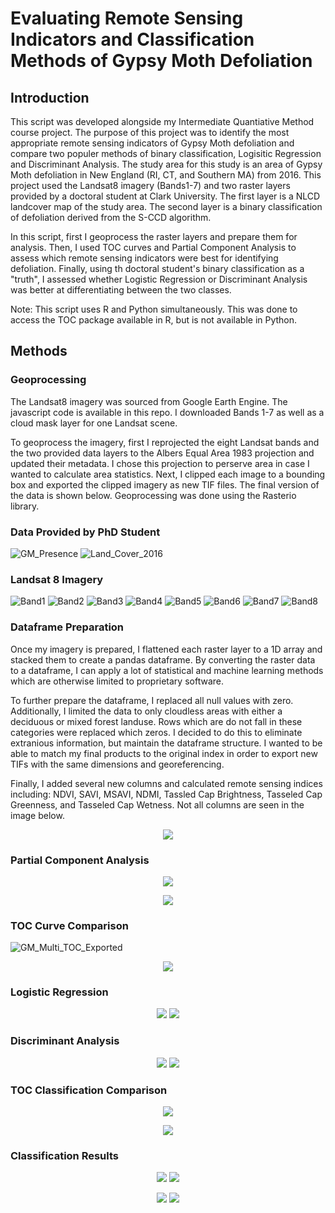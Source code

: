 # Evaluating Remote Sensing Indicators and Classification Methods of Gypsy Moth Defoliation
## Introduction

This script was developed alongside my Intermediate Quantiative Method course project.
The purpose of this project was to identify the most appropriate remote sensing indicators of Gypsy Moth defoliation and
compare two populer methods of binary classification, Logisitic Regression and Discriminant Analysis. The study area
for this study is an area of Gypsy Moth defoliation in New England (RI, CT, and Southern MA) from 2016. 
This project used the Landsat8 imagery (Bands1-7) and two raster layers provided by a doctoral student at Clark University. The first layer is a NLCD
landcover map of the study area. The second layer is a binary classification of defoliation derived from the S-CCD algorithm.

In this script, first I geoprocess the raster layers and prepare them for analysis. Then, I used TOC curves and Partial
Component Analysis to assess which remote sensing indicators were best for identifying defoliation. Finally, using th doctoral student's
binary classification as a "truth", I assessed whether Logistic Regression or Discriminant Analysis was better at
differentiating between the two classes.

Note: This script uses R and Python simultaneously. This was done to access the TOC package available in R, but is not
available in Python.

## Methods
### Geoprocessing

The Landsat8 imagery was sourced from Google Earth Engine. The javascript code is available in this repo. I downloaded Bands 1-7 as well as a cloud mask layer for one Landsat scene.

To geoprocess the imagery, first I reprojected the eight Landsat bands and the two provided data layers to the Albers Equal Area 1983 projection and updated their metadata. I chose this projection to perserve area in case I wanted to calculate area statistics. Next, I clipped each image to a bounding box and exported the clipped imagery as new TIF files. The final version of the data is shown below. Geoprocessing was done using the Rasterio library.

### Data Provided by PhD Student

![GM_Presence](https://user-images.githubusercontent.com/54719919/88695207-8ec05b00-d0cf-11ea-9677-c02417a57d3c.png)
![Land_Cover_2016](https://user-images.githubusercontent.com/54719919/88695208-8ec05b00-d0cf-11ea-8082-d962d5462edb.png)

### Landsat 8 Imagery

![Band1](https://user-images.githubusercontent.com/54719919/88695193-8d8f2e00-d0cf-11ea-8da8-7b1d400c459b.png)
![Band2](https://user-images.githubusercontent.com/54719919/88695194-8d8f2e00-d0cf-11ea-9aaa-d62ddd7ae751.png)
![Band3](https://user-images.githubusercontent.com/54719919/88695195-8e27c480-d0cf-11ea-94b3-182b0e430ac4.png)
![Band4](https://user-images.githubusercontent.com/54719919/88695198-8e27c480-d0cf-11ea-94d1-407aa6f9cd6e.png)
![Band5](https://user-images.githubusercontent.com/54719919/88695201-8e27c480-d0cf-11ea-8c79-bd3b8bd21ac1.png)
![Band6](https://user-images.githubusercontent.com/54719919/88695203-8ec05b00-d0cf-11ea-8411-997c1f0338cd.png)
![Band7](https://user-images.githubusercontent.com/54719919/88695204-8ec05b00-d0cf-11ea-8ca2-b720f22d5cf4.png)
![Band8](https://user-images.githubusercontent.com/54719919/88695322-b9121880-d0cf-11ea-8bee-4daf7258e4cc.png)


### Dataframe Preparation

Once my imagery is prepared, I flattened each raster layer to a 1D array and stacked them to create a pandas dataframe. By converting the raster data to a dataframe, I can apply a lot of statistical and machine learning methods which are otherwise limited to proprietary software. 

To further prepare the dataframe, I replaced all null values with zero. Additionally, I limited the data to only cloudless areas with either a deciduous or mixed forest landuse. Rows which are do not fall in these categories were replaced which zeros. I decided to do this to eliminate extranious information, but maintain the dataframe structure. I wanted to be able to match my final products to the original index in order to export new TIFs with the same dimensions and georeferencing.

Finally, I added several new columns and calculated remote sensing indices including: NDVI, SAVI, MSAVI, NDMI, Tassled Cap Brightness, Tasseled Cap Greenness, and Tasseled Cap Wetness. Not all columns are seen in the image below.

<p align="center">
  <img src="https://user-images.githubusercontent.com/54719919/88701222-b87d8000-d0d7-11ea-91c2-7414fea796cf.png">
</p>

### Partial Component Analysis
<p align="center">
  <img src="https://user-images.githubusercontent.com/54719919/88841294-c00e5900-d1ab-11ea-9563-00ea97a2be04.jpeg">
</p>

<p align="center">
  <img src="https://user-images.githubusercontent.com/54719919/88841146-82113500-d1ab-11ea-9cfb-a37f4a770281.png">
</p>

### TOC Curve Comparison
![GM_Multi_TOC_Exported](https://user-images.githubusercontent.com/54719919/88701195-b3203580-d0d7-11ea-8139-420cbb8989a5.png)

<p align="center">
  <img src="https://user-images.githubusercontent.com/54719919/88841144-81789e80-d1ab-11ea-860a-82ed29902193.png">
</p>

### Logistic Regression
<p align="center">
  <img src="https://user-images.githubusercontent.com/54719919/89209783-f9b8d880-d58c-11ea-8c46-f88b1e47739d.png">
  <img src="https://user-images.githubusercontent.com/54719919/89209785-fa516f00-d58c-11ea-8f42-197051325a4b.png">
</p>

### Discriminant Analysis
<p align="center">
  <img src="https://user-images.githubusercontent.com/54719919/89209781-f9b8d880-d58c-11ea-8596-96a3aa266716.png">
  <img src="https://user-images.githubusercontent.com/54719919/89209782-f9b8d880-d58c-11ea-8da3-b07e5a63f34d.png">
</p>

### TOC Classification Comparison
<p align="center">
  <img src="https://user-images.githubusercontent.com/54719919/89209172-c7f34200-d58b-11ea-9f01-6826e105f7f0.jpg">
  </p>
  
<p align="center">
  <img src="https://user-images.githubusercontent.com/54719919/89209039-88c4f100-d58b-11ea-8ba3-148a27647f62.png">
  </p>

### Classification Results
<p align="center">
  <img src="https://user-images.githubusercontent.com/54719919/89210238-c165ca00-d58d-11ea-8f61-88c2f821c621.png">
  <img src="https://user-images.githubusercontent.com/54719919/89210239-c1fe6080-d58d-11ea-8431-ed25eab199a1.png">
</p>

<p align="center">
  <img src="https://user-images.githubusercontent.com/54719919/89210235-c0cd3380-d58d-11ea-87fc-3805131e0abc.png">
  <img src="https://user-images.githubusercontent.com/54719919/89210237-c165ca00-d58d-11ea-84a8-6a8a89347dad.png">
</p>

